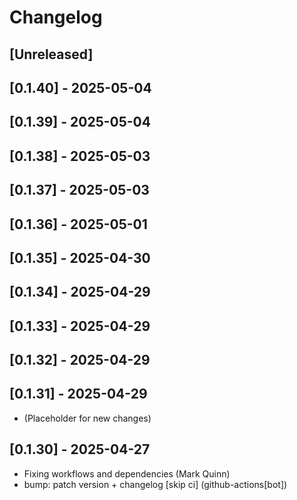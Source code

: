 # Changelog

## [Unreleased]

## [0.1.40] - 2025-05-04

## [0.1.39] - 2025-05-04

## [0.1.38] - 2025-05-03

## [0.1.37] - 2025-05-03

## [0.1.36] - 2025-05-01

## [0.1.35] - 2025-04-30

## [0.1.34] - 2025-04-29

## [0.1.33] - 2025-04-29

## [0.1.32] - 2025-04-29

## [0.1.31] - 2025-04-29

- (Placeholder for new changes)

## [0.1.30] - 2025-04-27

- Fixing workflows and dependencies (Mark Quinn)
- bump: patch version + changelog [skip ci] (github-actions[bot])
